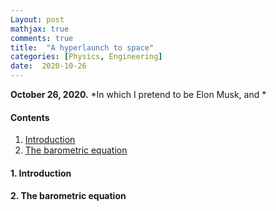 ```yaml
---
Layout: post
mathjax: true
comments: true
title:  "A hyperlaunch to space"
categories: [Physics, Engineering]
date:  2020-10-26
---
```


**October 26, 2020.** *In which I pretend to be Elon Musk, and *

#### Contents

1. <a href="#sec-1">Introduction</a>
2. <a href="#sec-2">The barometric equation</a>

#### 1. Introduction<a id="sec-1" name="sec-1"></a>

#### 2. The barometric equation<a id="sec-2" name="sec-2"></a>
